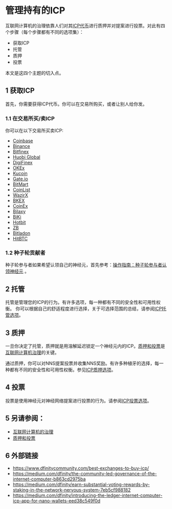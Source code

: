 # 管理持有的ICP
互联网计算机的治理依靠人们对其[ICP代币](https://wiki.internetcomputer.org/wiki/ICP_token)进行质押并对提案进行投票。对此有四个步骤（每个步骤都有不同的选项集）：

* 获取ICP  
* 托管  
* 质押  
* 投票

本文是这四个主题的切入点。

## 1 获取ICP
首先，你需要获得ICP代币。你可以在交易所购买，或者让别人给你发。
### 1.1 在交易所买/卖ICP
你可以在以下交易所买卖ICP:  
*  [Coinbase](https://www.coinbase.com/price/internet-computer) 
*  [Binance](https://www.binance.com/en/trade/ICP_USDT) 
*  [Bitfinex](https://trading.bitfinex.com/t/ICP:USD?type=exchange)  
*  [Huobi Global](https://www.huobi.com/en-us/) 
*  [DigiFinex](https://www.digifinex.com/en-ww/?t=1641583456) 
*  [OKEx](https://www.okex.com/) 
*  [Kucoin](https://www.kucoin.com/)  
*  [Gate.io](https://www.gate.io/) 
*  [BitMart](https://www.bitmart.com/) 
*  [CoinList](https://coinlist.co/) 
*  [WazirX](https://wazirx.com/)  
*  [BKEX](https://www.bkex.com/)   
*  [CoinEx](https://www.coinex.com/)   
*  [Bilaxy](https://bilaxy.com/)   
*  [BiKi](https://www.biki.com/en_US/)   
*  [Hotbit](https://www.hotbit.io/)   
*  [ZB](https://www.zb.com/en/)   
*  [Bitladon](https://www.bitladon.com/internet-computer)   
*  [HitBTC](https://hitbtc.com/icp-to-btc)   


### 1.2 种子轮贡献者
种子轮参与者如果希望认领自己的神经元，首先参考：[操作指南：种子轮参与者认领神经元](https://wiki.internetcomputer.org/wiki/How-To:_Claim_neurons_for_seed_participants) 。

## 2 托管
托管是管理您的ICP的行为。有许多选项，每一种都有不同的安全性和可用性权衡。
你可以根据自己的舒适程度进行选择，关于可选择范围的总结，请参阅[ICP托管选项](https://github.com/icpleague/icp-wiki/blob/master/docs/wiki/3-16(1)%20%E6%89%98%E7%AE%A1%E9%80%89%E9%A1%B9.md)。

## 3 质押
一旦你决定了托管，质押就是用溶解延迟锁定一个神经元内的ICP。[质押和投票](https://wiki.internetcomputer.org/wiki/Staking_and_voting)是[互联网计算机治理](https://wiki.internetcomputer.org/wiki/Governance_of_the_Internet_Computer)的关键。

通过质押，你可以对NNS提案投票并收集NNS奖励。有许多种植牙的选择，每一种都有不同的安全性和可用性权衡。参见[ICP质押选项](https://github.com/icpleague/icp-wiki/blob/master/docs/wiki/3-16(2)%20%E8%B4%A8%E6%8A%BC%E9%80%89%E9%A1%B9.md)。


## 4 投票
投票是使用神经元对神经网络提案进行投票的行为。请参阅[ICP投票选项](https://github.com/icpleague/icp-wiki/blob/master/docs/wiki/3-16(3)%20%E6%8A%95%E7%A5%A8%E9%80%89%E9%A1%B9.md)。

## 5 另请参阅：
* [互联网计算机的治理](https://wiki.internetcomputer.org/wiki/Governance_of_the_Internet_Computer)
* [质押和投票](https://wiki.internetcomputer.org/wiki/Staking_and_voting)

## 6 外部链接
* https://www.dfinitycommunity.com/best-exchanges-to-buy-icp/
* https://medium.com/dfinity/the-community-led-governance-of-the-internet-computer-b863cd2975ba
* https://medium.com/dfinity/earn-substantial-voting-rewards-by-staking-in-the-network-nervous-system-7eb5cf988182
* https://medium.com/dfinity/introducing-the-ledger-internet-computer-icp-app-for-nano-wallets-eed38c549f0d
